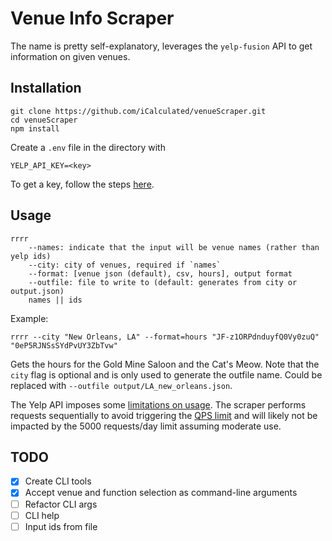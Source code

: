 # Venue Info Scraper

The name is pretty self-explanatory, leverages the `yelp-fusion` API to get information on given venues.

## Installation

```shell
git clone https://github.com/iCalculated/venueScraper.git
cd venueScraper
npm install
```

Create a `.env` file in the directory with

```
YELP_API_KEY=<key>
```

To get a key, follow the steps [here](https://www.yelp.com/developers/documentation/v3/authentication).

## Usage

```shell
rrrr
    --names: indicate that the input will be venue names (rather than yelp ids)
    --city: city of venues, required if `names`
    --format: [venue json (default), csv, hours], output format
    --outfile: file to write to (default: generates from city or output.json)
    names || ids
```

Example:

```
rrrr --city "New Orleans, LA" --format=hours "JF-z1ORPdnduyfQ0Vy0zuQ" "0eP5RJNSsSYdPvUY3ZbTvw"                        
```

Gets the hours for the Gold Mine Saloon and the Cat's Meow. Note that the `city` flag is optional and is only used to generate the outfile name. Could be replaced with `--outfile output/LA_new_orleans.json`.

The Yelp API imposes some [limitations on usage](https://www.yelp.com/developers/documentation/v3/rate_limiting). The scraper performs requests sequentially to avoid triggering the [QPS limit](https://www.yelp.com/developers/documentation/v3/qps_rate_limiting) and will likely not be impacted by the 5000 requests/day limit assuming moderate use.

## TODO

- [X] Create CLI tools
- [X] Accept venue and function selection as command-line arguments
- [ ] Refactor CLI args
- [ ] CLI help
- [ ] Input ids from file